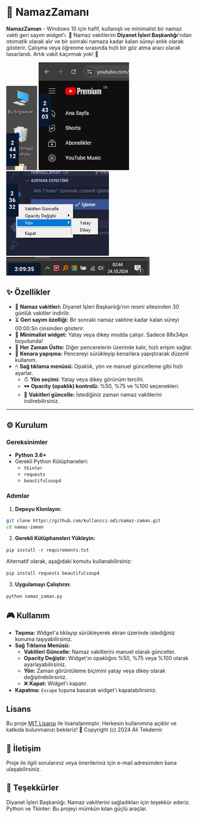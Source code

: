# 🕌 NamazZamanı

**NamazZaman** - Windows 10 için hafif, kullanışlı ve minimalist bir namaz vakti geri sayım widget'ı. 🌙 Namaz vakitlerini **Diyanet İşleri Başkanlığı**'ndan otomatik olarak alır ve bir sonraki namaza kadar kalan süreyi anlık olarak gösterir. Çalışma veya öğrenme sırasında hızlı bir göz atma aracı olarak tasarlandı. 
Artık vakit kaçırmak yok! 🚀

![NamazZaman Screenshot](/screenshots/2024-10-24_030956.png)
![NamazZaman Screenshot](/screenshots/2024-10-24_031140.png)
![NamazZaman Screenshot](/screenshots/2024-10-24_031752.png)
![NamazZaman Screenshot](/screenshots/2024-10-24_030922.png)


## ✨ Özellikler 
- 🕋 **Namaz vakitleri:** Diyanet İşleri Başkanlığı’nın resmi sitesinden 30 günlük vakitler indirilir.
- ⏳ **Geri sayım özelliği:** Bir sonraki namaz vaktine kadar kalan süreyi 00:00:Sn cinsinden gösterir.
- 🎯 **Minimalist widget:** Yatay veya dikey modda çalışır. Sadece 88x34px boyutunda!
- 📌 **Her Zaman Üstte:** Diğer pencerelerin üzerinde kalır, hızlı erişim sağlar.
- 💨 **Kenara yapışma:** Pencereyi sürükleyip kenarlara yapıştırarak düzenli kullanım.
- 🖱 **Sağ tıklama menüsü:** Opaklık, yön ve manuel güncelleme gibi hızlı ayarlar.
    - ↻ **Yön seçimi:** Yatay veya dikey görünüm tercihi.
    - 🕶 **Opacity (opaklık) kontrolü:** %50, %75 ve %100 seçenekleri.
    - 🔄 **Vakitleri güncelle:** İstediğiniz zaman namaz vakitlerini indirebilirsiniz.

---

## ⚙️ Kurulum

### Gereksinimler

- **Python 3.6+**
- Gerekli Python Kütüphaneleri:
  - `tkinter`
  - `requests`
  - `beautifulsoup4`

### Adımlar

1. **Depoyu Klonlayın:**

  ```bash
  git clone https://github.com/kullanici-adi/namaz-zaman.git
  cd namaz-zaman
  ```

2. **Gerekli Kütüphaneleri Yükleyin:**

  `pip install -r requirements.txt`

  Alternatif olarak, aşağıdaki komutu kullanabilirsiniz:

  `pip install requests beautifulsoup4`

3. **Uygulamayı Çalıştırın:**

  `python namaz_zaman.py`

## 🎮 Kullanım

- **Taşıma:** Widget'a tıklayıp sürükleyerek ekran üzerinde istediğiniz konuma taşıyabilirsiniz.
- **Sağ Tıklama Menüsü:**
  - **Vakitleri Güncelle:** Namaz vakitlerini manuel olarak günceller.
  - **Opacity Değiştir:** Widget'ın opaklığını %50, %75 veya %100 olarak ayarlayabilirsiniz.
  - **Yön:** Zaman görüntüleme biçimini yatay veya dikey olarak değiştirebilirsiniz.
  - ❌ **Kapat:** Widget'ı kapatır.
- **Kapatma:** `Escape` tuşuna basarak widget'ı kapatabilirsiniz.

## Lisans

Bu proje [MIT Lisansı](https://opensource.org/licenses/MIT) ile lisanslanmıştır. Herkesin kullanımına açıktır ve katkıda bulunmanızı bekleriz! 🎉
Copyright (c) 2024 Ali Tekdemir

## 💬 İletişim

Proje ile ilgili sorularınız veya önerileriniz için e-mail adresimden bana ulaşabilirsiniz.

## 🌟 Teşekkürler

Diyanet İşleri Başkanlığı: Namaz vakitlerini sağladıkları için teşekkür ederiz.
Python ve Tkinter: Bu projeyi mümkün kılan güçlü araçlar.
